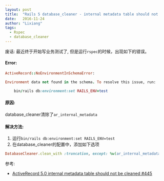 ```yaml
---
layout: post
title:  "Rails 5 database_cleaner - internal metadata table should not be cleaned"
date:   2016-11-24
author: "Lixiang"
tags:
  - Rspec
  - database_cleaner
---
```


废话: 最近终于开始写业务测试了, 但是运行`rspec`的时候，出现如下的错误。

#### Error:
```ruby
ActiveRecord::NoEnvironmentInSchemaError:

Environment data not found in the schema. To resolve this issue, run:

	bin/rails db:environment:set RAILS_ENV=test
```

#### 原因:
database_cleaner清除了`ar_internal_metadata`


#### 解决方法:
1. 运行`bin/rails db:environment:set RAILS_ENV=test`
2. 在database_cleaner的配置中，添加如下选项

```ruby
DatabaseCleaner.clean_with :truncation, except: %w(ar_internal_metadata)
```

参考:
 - [ActiveRecord 5.0 internal metadata table should not be cleaned #445](https://github.com/DatabaseCleaner/database_cleaner/issues/445)
